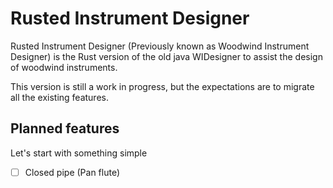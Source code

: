 # Rusted Instrument Designer

Rusted Instrument Designer (Previously known as Woodwind Instrument Designer) is the Rust version of the old java WIDesigner to assist the design of woodwind instruments.

This version is still a work in progress, but the expectations are to migrate all the existing features.

## Planned features

Let's start with something simple

- [ ] Closed pipe (Pan flute)

